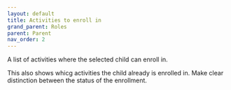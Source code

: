 ```yaml
---
layout: default
title: Activities to enroll in
grand_parent: Roles
parent: Parent
nav_order: 2
---
```


A list of activities where the selected child can enroll in.

This also shows whicg activities the child already is enrolled in. 
Make clear distinction between the status of the enrollment.
